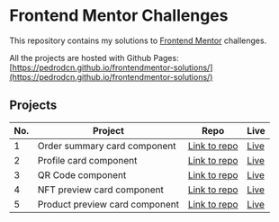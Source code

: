 
# Frontend Mentor Challenges

This repository contains my solutions to
[Frontend Mentor](https://www.frontendmentor.io/challenges) challenges.

All the projects are hosted with Github Pages: [https://pedrodcn.github.io/frontendmentor-solutions/](https://pedrodcn.github.io/frontendmentor-solutions/)

## Projects

| No. | Project                        | Repo                                                                                          | Live                                                                       |
|-----|--------------------------------|-----------------------------------------------------------------------------------------------|----------------------------------------------------------------------------|
| 1   | Order summary card component   | [Link to repo](https://github.com/PedroDCN/frontendmentor-solutions/tree/main/ordersummary)   | [Live](https://pedrodcn.github.io/frontendmentor-solutions/ordersummary)   |
| 2   | Profile card component         | [Link to repo](https://github.com/PedroDCN/frontendmentor-solutions/tree/main/profilecard)    | [Live](https://pedrodcn.github.io/frontendmentor-solutions/profilecard)    |
| 3   | QR Code component              | [Link to repo](https://github.com/PedroDCN/frontendmentor-solutions/tree/main/qrcode)         | [Live](https://pedrodcn.github.io/frontendmentor-solutions/qrcode)         |
| 4   | NFT preview card component     | [Link to repo](https://github.com/PedroDCN/frontendmentor-solutions/tree/main/nftpreview)     | [Live](https://pedrodcn.github.io/frontendmentor-solutions/nftpreview)     |
| 5   | Product preview card component | [Link to repo](https://github.com/PedroDCN/frontendmentor-solutions/tree/main/productpreview) | [Live](https://pedrodcn.github.io/frontendmentor-solutions/productpreview) |
